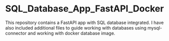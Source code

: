 # SQL_Database_App_FastAPI_Docker
This repository contains a FastAPI app with SQL database integrated. I have also included additional files to guide working with databases using mysql-connector and working with docker database image.
